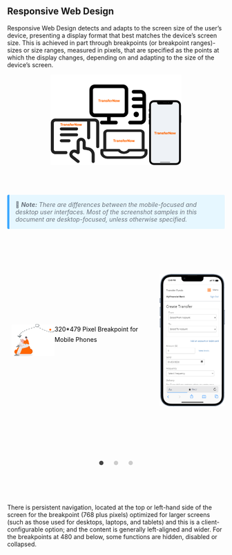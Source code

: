 ## Responsive Web Design

Responsive Web Design detects and adapts to the screen size of the user’s device, presenting a display format that best matches the device’s screen size. This is achieved in part through breakpoints (or breakpoint ranges)-sizes or size ranges, measured in pixels, that are specified as the points at which the display changes, depending on and adapting to the size of the device’s screen.
<div>
<img class="image-center" src="https://raw.githubusercontent.com/Fiserv/transfer-now/develop/assets/images/responsive-view-transfernow.png"
                                alt="mobile view">
<p class="block-quote-resp"> &#128221 <i> <strong>Note:</strong> There are differences between the mobile-focused and desktop user interfaces. Most of the screenshot samples in this document are desktop-focused, unless otherwise specified. </i></p>                                
</div>
<div id="slider">
    <input type="radio" name="slider" id="slide1" checked>
    <input type="radio" name="slider" id="slide2">
    <input type="radio" name="slider" id="slide3">
    <div id="slides">
        <div id="overflow">
            <div class="inner">
                <div class="slide slide_1">
                    <div class="slide-content">
                        <div class="slide-content-p">
                        <div class="card-body">
                         <img style="width: 30%;
    float: left;" src="https://raw.githubusercontent.com/Fiserv/transfer-now/develop/assets/images/mobile-view-transfernow-img.png"
                                alt="mobile view">
                        <ul><li>320*479 Pixel Breakpoint for Mobile Phones</li>
                        </ul>
                        </div>
                        </div>
                        <img style="width:30%" src="https://raw.githubusercontent.com/Fiserv/transfer-now/develop/assets/images/mobile-view-resp.png"
                                alt="mobile view">
                    </div>
                </div>
                <div class="slide slide_2">
                    <div class="slide-content">
                        <div class="slide-content-p">
                        <div class="card-body">
                        <img style="width: 30%;
    float: left;" src="https://raw.githubusercontent.com/Fiserv/transfer-now/develop/assets/images/mobile-view-transfernow-img.png"
                                alt="mobile view">
                        <ul><li>480*767 Pixel Breakpoint For Plus-Sized Mobile Phones</li>
                        </ul>
                        </div>
                        </div>
                        <img style="width:33%" src="https://raw.githubusercontent.com/Fiserv/transfer-now/develop/assets/images/tab-view.png" alt="tab view">
                    </div>
                </div>
                <div class="slide slide_3">
                    <div class="slide-content">
                        <div class="slide-content-p">
                        <div class="card-body">
                        <img style="width: 50%;
    float: left;" src="https://raw.githubusercontent.com/Fiserv/transfer-now/develop/assets/images/mobile-view-transfernow-img.png"
                                alt="mobile view">
                        <ul><li>700 Plus Pixel Breakpoint for Larger Screens</li>
                        </ul>
                        </div>
                        </div>
                        <img style="width: 50%;" src="https://raw.githubusercontent.com/Fiserv/transfer-now/develop/assets/images/desktop-view.png"
                                alt="desktop view">
                    </div>
                </div>
            </div>
        </div>
    </div>
    <div id="controls">
        <label for="slide1"></label>
        <label for="slide2"></label>
        <label for="slide3"></label>
    </div>
    <div id="bullets">
        <label for="slide1"></label>
        <label for="slide2"></label>
        <label for="slide3"></label>
    </div>
</div>

<div>
<p>There is persistent navigation, located at the top or left-hand side of the screen for the breakpoint (768 plus pixels) optimized for larger screens (such as those used for desktops, laptops, and tablets) and this is a client-configurable option; and the content is generally left-aligned and wider. For the breakpoints at 480 and below, some functions are hidden, disabled or collapsed.</p>
</div>

<style>
.tooltip-info {
    position: relative;
    display: inline-block;
    cursor: pointer;
    font-family: Arial, Helvetica, sans-serif;
}
.tooltip-info:hover {
    visibility: visible;
    opacity: 1;
}    
.tooltiptext-info{
    visibility: hidden;
    width: 200px;
    background-color: #333;
    color: #fff;
    text-align: center;
    border-radius: 5px;
    padding: 10px;
    position: absolute;
    z-index: 1;
    top: 125%;
    left: 50%;
    margin-left: -100px;
    opacity: 0;
    transition: opacity 0.3s;
}
.tooltiptext-info::after{
    content: "";
    position: absolute;
    top: -10px;
    left:50%;
    margin-left: -10px;
    border-width: 10px;
    border-style: solid;
    border-color: transparent transparent #333 transparent;
}
.tooltip-info .icon-info{
    display: inline-block;
    width: 20px;
    height: 20px;
    background-color: #f60;
    color: #fff;
    border-radius: 50%;
    text-align: center;
    line-height: 20px;

}
    #slider {
        margin: 0 auto;
        width: 100%;
        max-width: 100%;
        text-align: center;
        height: 80%;
        margin-bottom: 10px;
    }
    #slider input[type=radio] {
        display: none;
    }
    #slider label {
        cursor: pointer;
        text-decoration: none;
    }
    #slides {
        position: relative;
        overflow: hidden;
        border-radius: 16px;
    }
    #overflow {
        width: 100%;
        overflow: hidden;
    }
    #slide1:checked~#slides .inner {
        margin-left: 0;
    }
    #slide2:checked~#slides .inner {
        margin-left: -100%;
    }
    #slide3:checked~#slides .inner {
        margin-left: -200%;
    }
    #slide4:checked~#slides .inner {
        margin-left: -300%;
    }
    #slides .inner{
        transition: margin-left 800ms cubic-bezier(0.770, 0.000, 0.175, 1.000);
        width: 400%;
        line-height: 0;
        height: 595px;
    }
    #slides .slide {
        width: 25%;
        float: left;
        display: flex;
        justify-content: center;
        align-items: center;
        height: 100%;
        color: #fff;
    }
    .info {
  background-color: #e7f3fe;
  border-left: 6px solid #2196F3;
}
    #slides .slide_1 {
        background: transparent;
    }
    #slides .slide_2 {
        background: transparent;
    }
    #slides .slide_3 {
        background: transparent;
    }
    #slides .slide_4 {
        background: transparent;
    }
    #controls {
        z-index: 3;
        position: relative;
    }
    #controls label {
        transition: opacity 0.2s ease-out;
        display: none;
        width: 50px;
        height: 50px;
        opacity: .4;
    }
    #controls label:hover {
        opacity: 1;
    }
    #slide1:checked~#controls label:nth-child(2),
    #slide2:checked~#controls label:nth-child(3),
    #slide3:checked~#controls label:nth-child(4),
    #slide4:checked~#controls label:nth-child(1) {
        float: right;
        margin: 0 -50px 0 0;
        display: block;
    }
    #bullets {
    margin: 0 0 30px 0;
    position: relative;
    bottom: 39px;
    text-align: center;
    padding: 17px;
    /* border-bottom: 1px solid #8080803d; */
    }
    #bullets label {
        display: inline-block;
        width: 10px;
        height: 10px;
        border-radius: 100%;
        background: #ccc;
        margin: 0 10px;
    }
    #slide1:checked~#bullets label:nth-child(1),
    #slide2:checked~#bullets label:nth-child(2),
    #slide3:checked~#bullets label:nth-child(3),
    #slide4:checked~#bullets label:nth-child(4) {
        background: #444;
    }
    .block-quote {
        padding: 1em;
        color: #6a737d;
        border-left: 0.375em solid #40a9ff;
        background: #e6f7ff;
        border-radius: 3px;
        margin: 10px;
    }
    .card-body {
        margin: 10px;
    }
    .card-body ul {
        list-style: none;
        text-align: left;
    }
    .card-body ul li::before {
        content: "\2022";
        font-size: 1em;
        color: #f60;
        display: inline-block;
        width: 1em;
        margin-left: -1em;
    }
    .slide-content{
        display: flex;
        align-items: center;
        justify-content: space-between;
    }
    .slide-content-p{
        color: black;
        line-height: 1.5;
        margin: 0 0 14px;
        line-height: 24px;
    }
    .image-center {
      display: block;
      margin-left: auto;
      margin-right: auto;
      width: 60%;
    }
    .block-quote-resp {
        padding: 1em;
        color: #6a737d;
        border-left: 0.375em solid #40a9ff;
        background: #e6f7ff;
        border-radius: 3px;
        position: relative;
        top: 55px;
    }  
   </style>